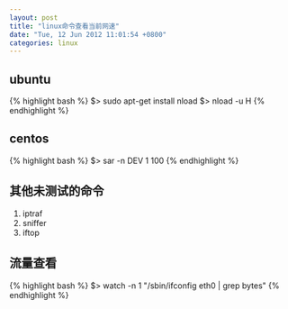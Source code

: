 ```yaml
---
layout: post
title: "linux命令查看当前网速"
date: "Tue, 12 Jun 2012 11:01:54 +0800"
categories: linux
---
```


ubuntu
-----

{% highlight bash %}
$> sudo apt-get install nload
$> nload -u H
{% endhighlight %}

centos
-----

{% highlight bash %}
$> sar -n DEV 1 100
{% endhighlight %}

其他未测试的命令
-----

1. iptraf
2. sniffer
3. iftop

流量查看
-----

{% highlight bash %}
$> watch -n 1 "/sbin/ifconfig eth0 | grep bytes"
{% endhighlight %}

